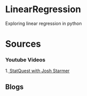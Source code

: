 # LinearRegression
Exploring linear regression in python
# Sources
### Youtube Videos 
1.[ StatQuest with Josh Starmer](https://youtu.be/7ArmBVF2dCs?si=40A_PSifL1pD5nEw)

## Blogs
